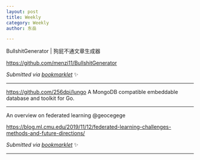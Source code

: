```yaml
---
layout: post
title: Weekly
category: Weekly
author: 东岳

---
```


BullshitGenerator | 狗屁不通文章生成器

https://github.com/menzi11/BullshitGenerator

 *Submitted via [bookmarklet](https://gist.github.com/htfy96/301ae2b1c477a4a644e943bbc27c9588)* :sparkles:

***

https://github.com/256dpi/lungo A MongoDB compatible embeddable database and toolkit for Go.

***

An overview on federated learning @geocegege

https://blog.ml.cmu.edu/2019/11/12/federated-learning-challenges-methods-and-future-directions/

 *Submitted via [bookmarklet](https://gist.github.com/htfy96/301ae2b1c477a4a644e943bbc27c9588)* :sparkles:

***


